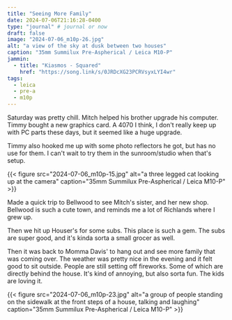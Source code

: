 ```yaml
---
title: "Seeing More Family"
date: 2024-07-06T21:16:28-0400
type: "journal" # journal or now
draft: false
image: "2024-07-06_m10p-26.jpg"
alt: "a view of the sky at dusk between two houses"
caption: "35mm Summilux Pre-Aspherical / Leica M10-P"
jammin:
  - title: "Kiasmos - Squared"
    href: "https://song.link/s/0JRDcXG23PCRVsyxLYI4wr"
tags:
  - leica
  - pre-a
  - m10p
---
```


Saturday was pretty chill. Mitch helped his brother upgrade his computer. Timmy bought a new graphics card. A 4070 I think, I don't really keep up with PC parts these days, but it seemed like a huge upgrade.

Timmy also hooked me up with some photo reflectors he got, but has no use for them. I can't wait to try them in the sunroom/studio when that's setup.

{{< figure src="2024-07-06_m10p-15.jpg" alt="a three legged cat looking up at the camera" caption="35mm Summilux Pre-Aspherical / Leica M10-P" >}}

Made a quick trip to Bellwood to see Mitch's sister, and her new shop. Bellwood is such a cute town, and reminds me a lot of Richlands where I grew up.

Then we hit up Houser's for some subs. This place is such a gem. The subs are super good, and it's kinda sorta a small grocer as well.

Then it was back to Momma Davis' to hang out and see more family that was coming over. The weather was pretty nice in the evening and it felt good to sit outside. People are still setting off fireworks. Some of which are directly behind the house. It's kind of annoying, but also sorta fun. The kids are loving it.

{{< figure src="2024-07-06_m10p-23.jpg" alt="a group of people standing on the sidewalk at the front steps of a house, talking and laughing" caption="35mm Summilux Pre-Aspherical / Leica M10-P" >}}
